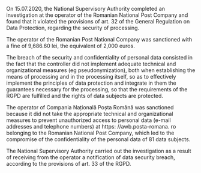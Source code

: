 On 15.07.2020, the National Supervisory Authority completed an investigation at the operator of the Romanian National Post Company and found that it violated the provisions of art. 32 of the General Regulation on Data Protection, regarding the security of processing.

The operator of the Romanian Post National Company was sanctioned with a fine of 9,686.60 lei, the equivalent of 2,000 euros.

The breach of the security and confidentiality of personal data consisted in the fact that the controller did not implement adequate technical and organizational measures (eg pseudonymization), both when establishing the means of processing and in the processing itself, so as to effectively implement the principles of data protection and integrate in them the guarantees necessary for the processing, so that the requirements of the RGPD are fulfilled and the rights of data subjects are protected.

The operator of Compania Națională Poșta Română was sanctioned because it did not take the appropriate technical and organizational measures to prevent unauthorized access to personal data (e-mail addresses and telephone numbers) at https: //awb.posta-romana. ro belonging to the Romanian National Post Company, which led to the compromise of the confidentiality of the personal data of 81 data subjects.

The National Supervisory Authority carried out the investigation as a result of receiving from the operator a notification of data security breach, according to the provisions of art. 33 of the RGPD.
